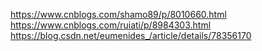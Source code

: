 https://www.cnblogs.com/shamo89/p/8010660.html
https://www.cnblogs.com/ruiati/p/8984303.html
https://blog.csdn.net/eumenides_/article/details/78356170